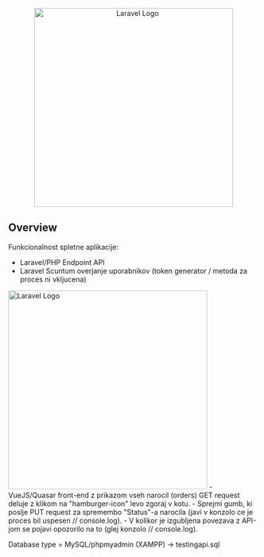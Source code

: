 <p align="center"><a href="https://laravel.com" target="_blank"><img src="https://i.imgur.com/8LvPs7R.png" width="400" alt="Laravel Logo"></a></p>

## Overview

Funkcionalnost spletne aplikacije:

- Laravel/PHP Endpoint API
- Laravel Scuntum overjanje uporabnikov (token generator / metoda za proces ni vkljucena)
<img src="https://i.imgur.com/XroWmdg.png" width="400" alt="Laravel Logo">
- VueJS/Quasar front-end z prikazom vseh narocil (orders) GET request deluje z klikom na "hamburger-icon" levo zgoraj v kotu.
- Sprejmi gumb, ki poslje PUT request za spremembo "Status"-a narocila (javi v konzolo ce je proces bil uspesen // console.log).
- V kolikor je izgubljena povezava z API-jom se pojavi opozorilo na to (glej konzolo // console.log).

Database type = MySQL/phpmyadmin (XAMPP) -> testingapi.sql



